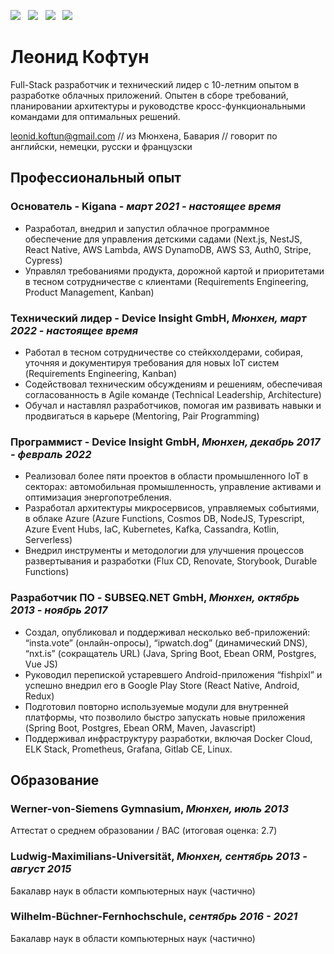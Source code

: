 [![](https://img.shields.io/badge/PDF-Download-1abc9c?style=for-the-badge)](https://github.com/sladkoff/resume/releases/latest/download/leonid_koftun_resume.pdf) &nbsp; [![](https://img.shields.io/badge/leonidkoftun-2867B2?style=for-the-badge&logo=linkedin&logoColor=white)](https://www.linkedin.com/in/leonidkoftun/) &nbsp; [![](https://img.shields.io/badge/sladkovik-1DA1F2?style=for-the-badge&logo=twitter&logoColor=white)](https://twitter.com/sladkovik) &nbsp; [![](https://img.shields.io/badge/sladkoff2-8a3ab9?style=for-the-badge&logo=instagram&logoColor=white)](https://www.instagram.com/sladkoff2/)

# Леонид Кофтун

Full-Stack разработчик и технический лидер с 10-летним опытом в разработке облачных приложений.
Опытен в сборе требований, планировании архитектуры и руководстве кросс-функциональными командами для оптимальных решений.

[leonid.koftun@gmail.com](mailto:leonid.koftun@gmail.com) // из Мюнхена, Бавария // говорит по английски, немецки, русски и французски

## Профессиональный опыт

### Основатель - Kigana - _март 2021 - настоящее время_

- Разработал, внедрил и запустил облачное программное обеспечение для управления детскими садами (Next.js, NestJS, React Native, AWS Lambda, AWS DynamoDB, AWS S3, Auth0, Stripe, Cypress)
- Управлял требованиями продукта, дорожной картой и приоритетами в тесном сотрудничестве с клиентами (Requirements Engineering, Product Management, Kanban)

### Технический лидер - Device Insight GmbH, _Мюнхен, март 2022 - настоящее время_

- Работал в тесном сотрудничестве со стейкхолдерами, собирая, уточняя и документируя требования для новых IoT систем (Requirements Engineering, Kanban)
- Содействовал техническим обсуждениям и решениям, обеспечивая согласованность в Agile команде (Technical Leadership, Architecture)
- Обучал и наставлял разработчиков, помогая им развивать навыки и продвигаться в карьере (Mentoring, Pair Programming)

### Программист - Device Insight GmbH, _Мюнхен, декабрь 2017 - февраль 2022_

- Реализовал более пяти проектов в области промышленного IoT в секторах: автомобильная промышленность, управление активами и оптимизация энергопотребления.
- Разработал архитектуры микросервисов, управляемых событиями, в облаке Azure (Azure Functions, Cosmos DB, NodeJS, Typescript, Azure Event Hubs, IaC, Kubernetes, Kafka, Cassandra, Kotlin, Serverless)
- Внедрил инструменты и методологии для улучшения процессов развертывания и разработки (Flux CD, Renovate, Storybook, Durable Functions)

### Разработчик ПО - SUBSEQ.NET GmbH, _Мюнхен, октябрь 2013 - ноябрь 2017_

- Создал, опубликовал и поддерживал несколько веб-приложений: “insta.vote” (онлайн-опросы), “ipwatch.dog” (динамический DNS), “nxt.is” (сокращатель URL) (Java, Spring Boot, Ebean ORM, Postgres, Vue JS)
- Руководил перепиской устаревшего Android-приложения “fishpixl” и успешно внедрил его в Google Play Store (React Native, Android, Redux)
- Подготовил повторно используемые модули для внутренней платформы, что позволило быстро запускать новые приложения (Spring Boot, Postgres, Ebean ORM, Maven, Javascript)
- Поддерживал инфраструктуру разработки, включая Docker Cloud, ELK Stack, Prometheus, Grafana, Gitlab CE, Linux.

## Образование

### Werner-von-Siemens Gymnasium, _Мюнхен, июль 2013_

Аттестат о среднем образовании / BAC (итоговая оценка: 2.7)

### Ludwig-Maximilians-Universität, _Мюнхен, сентябрь 2013 - август 2015_

Бакалавр наук в области компьютерных наук (частично)

### Wilhelm-Büchner-Fernhochschule, _сентябрь 2016 - 2021_

Бакалавр наук в области компьютерных наук (частично)
